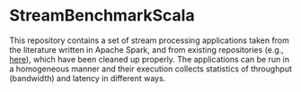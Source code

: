# StreamBenchmarkScala
This repository contains a set of stream processing applications taken from the literature written in Apache Spark, and from existing repositories (e.g., 
[here](https://github.com/ParaGroup/StreamBenchmarks)), 
which have been cleaned up properly. The applications can be run in a homogeneous manner and their execution collects statistics of throughput (bandwidth) and latency in different ways.
